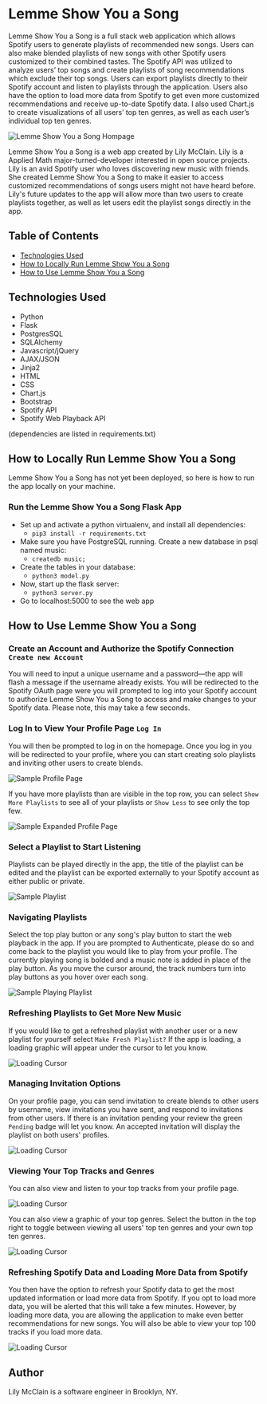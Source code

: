 # Lemme Show You a Song
Lemme Show You a Song is a full stack web application which allows Spotify users to generate playlists of recommended new songs. Users can also make blended playlists of new songs with other Spotify users customized to their combined tastes. The Spotify API was utilized to analyze users’ top songs and create playlists of song recommendations which exclude their top songs. Users can export playlists directly to their Spotify account and listen to playlists through the application. Users also have the option to load more data from Spotify to get even more customized recommendations and receive up-to-date Spotify data. I also used Chart.js to create visualizations of all users’ top ten genres, as well as each user’s individual top ten genres.

![Lemme Show You a Song Hompage](/static/homepage.png)

Lemme Show You a Song is a web app created by Lily McClain. Lily is a Applied Math major-turned-developer interested in open source projects. Lily is an avid Spotify user who loves discovering new music with friends. She created Lemme Show You a Song to make it easier to access customized recommendations of songs users might not have heard before. Lily's future updates to the app will allow more than two users to create playlists together, as well as let users edit the playlist songs directly in the app. 

## Table of Contents
* [Technologies Used](#technologiesused)
* [How to Locally Run Lemme Show You a Song](#run)
* [How to Use Lemme Show You a Song](#use)

## <a name="technologiesused"></a>Technologies Used

* Python
* Flask
* PostgresSQL
* SQLAlchemy
* Javascript/jQuery
* AJAX/JSON
* Jinja2
* HTML
* CSS
* Chart.js
* Bootstrap
* Spotify API
* Spotify Web Playback API

(dependencies are listed in requirements.txt)

## <a name="run"></a>How to Locally Run Lemme Show You a Song

Lemme Show You a Song has not yet been deployed, so here is how to run the app locally on your machine.

### Run the Lemme Show You a Song Flask App

  * Set up and activate a python virtualenv, and install all dependencies:
    * `pip3 install -r requirements.txt`
  * Make sure you have PostgreSQL running. Create a new database in psql named music:
  	* `createdb music;`
  * Create the tables in your database:
    * `python3 model.py`
  * Now, start up the flask server:
    * `python3 server.py`
  * Go to localhost:5000 to see the web app


## <a name="use"></a>How to Use Lemme Show You a Song

### Create an Account and Authorize the Spotify Connection `Create new Account`

You will need to input a unique username and a password—the app will flash a message if the username already exists. You will be redirected to the Spotify OAuth page were you will prompted to log into your Spotify account to authorize Lemme Show You a Song to access and make changes to your Spotify data. Please note, this may take a few seconds. 

### Log In to View Your Profile Page `Log In`

You will then be prompted to log in on the homepage. Once you log in you will be redirected to your profile, where you can start creating solo playlists and inviting other users to create blends. 

![Sample Profile Page](/static/profile.png)

If you have more playlists than are visible in the top row, you can select `Show More Playlists` to see all of your playlists or `Show Less` to see only the top few. 

![Sample Expanded Profile Page](/static/profileExpanded.png)

### Select a Playlist to Start Listening
Playlists can be played directly in the app, the title of the playlist can be edited and the playlist can be exported externally to your Spotify account as either public or private. 

![Sample Playlist](/static/playlist.png)

### Navigating Playlists
Select the top play button or any song's play button to start the web playback in the app. If you are prompted to Authenticate, please do so and come back to the playlist you would like to play from your profile. The currently playing song is bolded and a music note is added in place of the play button. As you move the cursor around, the track numbers turn into play buttons as you hover over each song. 

![Sample Playing Playlist](/static/playlistPlaying.png)

### Refreshing Playlists to Get More New Music
If you would like to get a refreshed playlist with another user or a new playlist for yourself select `Make Fresh Playlist?` If the app is loading, a loading graphic will appear under the cursor to let you know.  

![Loading Cursor](/static/loading.png)

### Managing Invitation Options
On your profile page, you can send invitation to create blends to other users by username, view invitations you have sent, and respond to invitations from other users. If there is an invitation pending your review the green `Pending` badge will let you know. An accepted invitation will display the playlist on both users' profiles. 

![Loading Cursor](/static/invitations.png)

### Viewing Your Top Tracks and Genres
You can also view and listen to your top tracks from your profile page. 

![Loading Cursor](/static/topTracks.png)

You can also view a graphic of your top genres. Select the button in the top right to toggle between viewing all users' top ten genres and your own top ten genres. 

![Loading Cursor](/static/topGenres.png)

### Refreshing Spotify Data and Loading More Data from Spotify
You then have the option to refresh your Spotify data to get the most updated information or load more data from Spotify. If you opt to load more data, you will be alerted that this will take a few minutes. However, by loading more data, you are allowing the application to make even better recommendations for new songs. You will also be able to view your top 100 tracks if you load more data. 

![Loading Cursor](/static/dataOptions.png)

## <a name="author"></a>Author
Lily McClain is a software engineer in Brooklyn, NY.